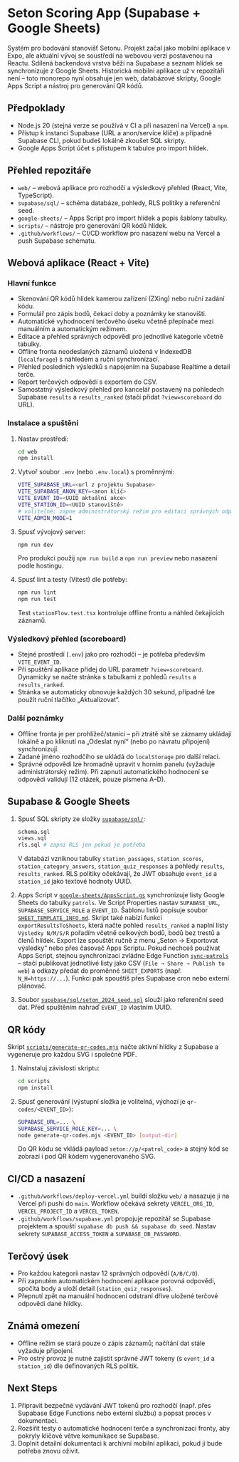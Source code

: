 # Seton Scoring App (Supabase + Google Sheets)

Systém pro bodování stanovišť Setonu. Projekt začal jako mobilní aplikace v
Expo, ale aktuální vývoj se soustředí na webovou verzi postavenou na Reactu.
Sdílená backendová vrstva běží na Supabase a seznam hlídek se synchronizuje z
Google Sheets. Historická mobilní aplikace už v repozitáři není – toto
monorepo nyní obsahuje jen web, databázové skripty, Google Apps Script a nástroj
pro generování QR kódů.

## Předpoklady

- Node.js 20 (stejná verze se používá v CI a při nasazení na Vercel) a `npm`.
- Přístup k instanci Supabase (URL a anon/service klíče) a případně Supabase
  CLI, pokud budeš lokálně zkoušet SQL skripty.
- Google Apps Script účet s přístupem k tabulce pro import hlídek.

## Přehled repozitáře

- `web/` – webová aplikace pro rozhodčí a výsledkový přehled (React, Vite,
  TypeScript).
- `supabase/sql/` – schéma databáze, pohledy, RLS politiky a referenční seed.
- `google-sheets/` – Apps Script pro import hlídek a popis šablony tabulky.
- `scripts/` – nástroje pro generování QR kódů hlídek.
- `.github/workflows/` – CI/CD workflow pro nasazení webu na Vercel a push
  Supabase schématu.

## Webová aplikace (React + Vite)

### Hlavní funkce

- Skenování QR kódů hlídek kamerou zařízení (ZXing) nebo ruční zadání kódu.
- Formulář pro zápis bodů, čekací doby a poznámky ke stanovišti.
- Automatické vyhodnocení terčového úseku včetně přepínače mezi manuálním a
  automatickým režimem.
- Editace a přehled správných odpovědí pro jednotlivé kategorie včetně tabulky.
- Offline fronta neodeslaných záznamů uložená v IndexedDB (`localforage`) s
  náhledem a ruční synchronizací.
- Přehled posledních výsledků s napojením na Supabase Realtime a detail terče.
- Report terčových odpovědí s exportem do CSV.
- Samostatný výsledkový přehled pro kancelář postavený na pohledech Supabase
  `results` a `results_ranked` (stačí přidat `?view=scoreboard` do URL).

### Instalace a spuštění

1. Nastav prostředí:

   ```bash
   cd web
   npm install
   ```

2. Vytvoř soubor `.env` (nebo `.env.local`) s proměnnými:

   ```bash
   VITE_SUPABASE_URL=<url z projektu Supabase>
   VITE_SUPABASE_ANON_KEY=<anon klíč>
   VITE_EVENT_ID=<UUID aktuální akce>
   VITE_STATION_ID=<UUID stanoviště>
   # volitelné: zapne administrátorský režim pro editaci správných odpovědí
   VITE_ADMIN_MODE=1
   ```

3. Spusť vývojový server:

   ```bash
   npm run dev
   ```

   Pro produkci použij `npm run build` a `npm run preview` nebo nasazení podle
   hostingu.

4. Spusť lint a testy (Vitest) dle potřeby:

   ```bash
   npm run lint
   npm run test
   ```

   Test `stationFlow.test.tsx` kontroluje offline frontu a náhled čekajících
   záznamů.

### Výsledkový přehled (scoreboard)

- Stejné prostředí (`.env`) jako pro rozhodčí – je potřeba především
  `VITE_EVENT_ID`.
- Při spuštění aplikace přidej do URL parametr `?view=scoreboard`. Dynamicky se
  načte stránka s tabulkami z pohledů `results` a `results_ranked`.
- Stránka se automaticky obnovuje každých 30 sekund, případně lze použít ruční
  tlačítko „Aktualizovat“.

### Další poznámky

- Offline fronta je per prohlížeč/stanici – při ztrátě sítě se záznamy ukládají
  lokálně a po kliknutí na „Odeslat nyní“ (nebo po návratu připojení)
  synchronizují.
- Zadané jméno rozhodčího se ukládá do `localStorage` pro další relaci.
- Správné odpovědi lze hromadně upravit v horním panelu (vyžaduje administrátorský
  režim). Při zapnutí automatického hodnocení se odpovědi validují (12 otázek,
  pouze písmena A–D).

## Supabase & Google Sheets

1. Spusť SQL skripty ze složky [`supabase/sql/`](./supabase/sql):

   ```bash
   schema.sql
   views.sql
   rls.sql # zapni RLS jen pokud je potřeba
   ```

   V databázi vzniknou tabulky `station_passages`, `station_scores`,
   `station_category_answers`, `station_quiz_responses` a pohledy `results`,
   `results_ranked`. RLS politiky očekávají, že JWT obsahuje `event_id` a
   `station_id` jako textové hodnoty UUID.

2. Apps Script v [`google-sheets/AppsScript.gs`](./google-sheets/AppsScript.gs)
   synchronizuje listy Google Sheets do tabulky `patrols`. Ve Script Properties
   nastav `SUPABASE_URL`, `SUPABASE_SERVICE_ROLE` a `EVENT_ID`. Šablonu listů
   popisuje soubor
   [`SHEET_TEMPLATE_INFO.md`](./google-sheets/SHEET_TEMPLATE_INFO.md). Skript
   také nabízí funkci `exportResultsToSheets`, která načte pohled
   `results_ranked` a naplní listy `Výsledky N/M/S/R` pořadím včetně celkových
   bodů, bodů bez trestů a členů hlídek. Export lze spouštět ručně z menu
   „Seton → Exportovat výsledky“ nebo přes časovač Apps Scriptu.
   Pokud nechceš používat Apps Script, stejnou synchronizaci zvládne Edge Function
   [`sync-patrols`](./supabase/functions/sync-patrols) – stačí publikovat
   jednotlivé listy jako CSV (`File → Share → Publish to web`) a odkazy předat
   do proměnné `SHEET_EXPORTS` (např. `N_H=https://...`). Funkci pak spouštíš
   přes Supabase cron nebo externí plánovač.

3. Soubor
   [`supabase/sql/seton_2024_seed.sql`](./supabase/sql/seton_2024_seed.sql)
   slouží jako referenční seed dat. Před spuštěním nahraď `EVENT_ID` vlastním
   UUID.

## QR kódy

Skript [`scripts/generate-qr-codes.mjs`](./scripts/generate-qr-codes.mjs)
načte aktivní hlídky z Supabase a vygeneruje pro každou SVG i společné PDF.

1. Nainstaluj závislosti skriptu:

   ```bash
   cd scripts
   npm install
   ```

2. Spusť generování (výstupní složka je volitelná, výchozí je
   `qr-codes/<EVENT_ID>`):

   ```bash
   SUPABASE_URL=... \
   SUPABASE_SERVICE_ROLE_KEY=... \
   node generate-qr-codes.mjs <EVENT_ID> [output-dir]
   ```

   Do QR kódu se vkládá payload `seton://p/<patrol_code>` a stejný kód se
   zobrazí i pod QR kódem vygenerovaného SVG.

## CI/CD a nasazení

- `.github/workflows/deploy-vercel.yml` buildí složku `web/` a nasazuje ji na
  Vercel při pushi do `main`. Workflow očekává sekrety `VERCEL_ORG_ID`,
  `VERCEL_PROJECT_ID` a `VERCEL_TOKEN`.
- `.github/workflows/supabase.yml` propojuje repozitář se Supabase projektem a
  spouští `supabase db push && supabase db seed`. Nastav sekrety
  `SUPABASE_ACCESS_TOKEN` a `SUPABASE_DB_PASSWORD`.

## Terčový úsek

- Pro každou kategorii nastav 12 správných odpovědí (`A/B/C/D`).
- Při zapnutém automatickém hodnocení aplikace porovná odpovědi, spočítá body a
  uloží detail (`station_quiz_responses`).
- Přepnutí zpět na manuální hodnocení odstraní dříve uložené terčové odpovědi
  dané hlídky.

## Známá omezení

- Offline režim se stará pouze o zápis záznamů; načítání dat stále vyžaduje
  připojení.
- Pro ostrý provoz je nutné zajistit správné JWT tokeny (s `event_id` a
  `station_id`) dle definovaných RLS politik.

## Next Steps

1. Připravit bezpečné vydávání JWT tokenů pro rozhodčí (např. přes Supabase Edge
   Functions nebo externí službu) a popsat proces v dokumentaci.
2. Rozšířit testy o automatické hodnocení terče a synchronizaci fronty, aby
   pokryly klíčové větve komunikace se Supabase.
3. Doplnit detailní dokumentaci k archivní mobilní aplikaci, pokud ji bude
   potřeba znovu oživit.
